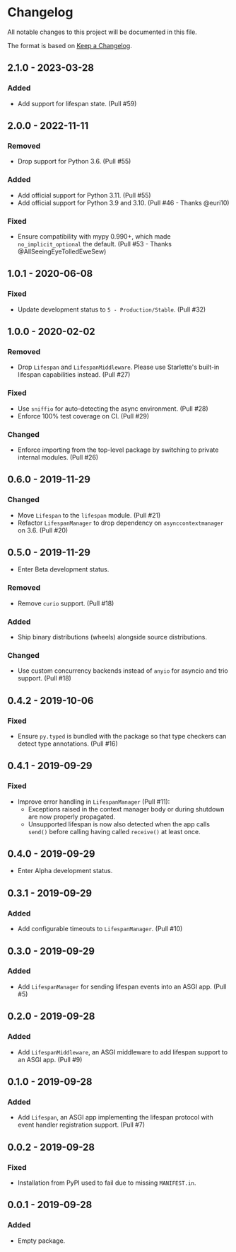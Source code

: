 # Changelog

All notable changes to this project will be documented in this file.

The format is based on [Keep a Changelog](https://keepachangelog.com/en/1.0.0/).

## 2.1.0 - 2023-03-28

### Added

- Add support for lifespan state. (Pull #59)

## 2.0.0 - 2022-11-11

### Removed

- Drop support for Python 3.6. (Pull #55)

### Added

- Add official support for Python 3.11. (Pull #55)
- Add official support for Python 3.9 and 3.10. (Pull #46 - Thanks @euri10)

### Fixed

- Ensure compatibility with mypy 0.990+, which made `no_implicit_optional` the default. (Pull #53 - Thanks @AllSeeingEyeTolledEweSew)

## 1.0.1 - 2020-06-08

### Fixed

- Update development status to `5 - Production/Stable`. (Pull #32)

## 1.0.0 - 2020-02-02

### Removed

- Drop `Lifespan` and `LifespanMiddleware`. Please use Starlette's built-in lifespan capabilities instead. (Pull #27)

### Fixed

- Use `sniffio` for auto-detecting the async environment. (Pull #28)
- Enforce 100% test coverage on CI. (Pull #29)

### Changed

- Enforce importing from the top-level package by switching to private internal modules. (Pull #26)

## 0.6.0 - 2019-11-29

### Changed

- Move `Lifespan` to the `lifespan` module. (Pull #21)
- Refactor `LifespanManager` to drop dependency on `asynccontextmanager` on 3.6. (Pull #20)

## 0.5.0 - 2019-11-29

- Enter Beta development status.

### Removed

- Remove `curio` support. (Pull #18)

### Added

- Ship binary distributions (wheels) alongside source distributions.

### Changed

- Use custom concurrency backends instead of `anyio` for asyncio and trio support. (Pull #18)

## 0.4.2 - 2019-10-06

### Fixed

- Ensure `py.typed` is bundled with the package so that type checkers can detect type annotations. (Pull #16)

## 0.4.1 - 2019-09-29

### Fixed

- Improve error handling in `LifespanManager` (Pull #11):
  - Exceptions raised in the context manager body or during shutdown are now properly propagated.
  - Unsupported lifespan is now also detected when the app calls `send()` before calling having called `receive()` at least once.

## 0.4.0 - 2019-09-29

- Enter Alpha development status.

## 0.3.1 - 2019-09-29

### Added

- Add configurable timeouts to `LifespanManager`. (Pull #10)

## 0.3.0 - 2019-09-29

### Added

- Add `LifespanManager` for sending lifespan events into an ASGI app. (Pull #5)

## 0.2.0 - 2019-09-28

### Added

- Add `LifespanMiddleware`, an ASGI middleware to add lifespan support to an ASGI app. (Pull #9)

## 0.1.0 - 2019-09-28

### Added

- Add `Lifespan`, an ASGI app implementing the lifespan protocol with event handler registration support. (Pull #7)

## 0.0.2 - 2019-09-28

### Fixed

- Installation from PyPI used to fail due to missing `MANIFEST.in`.

## 0.0.1 - 2019-09-28

### Added

- Empty package.
